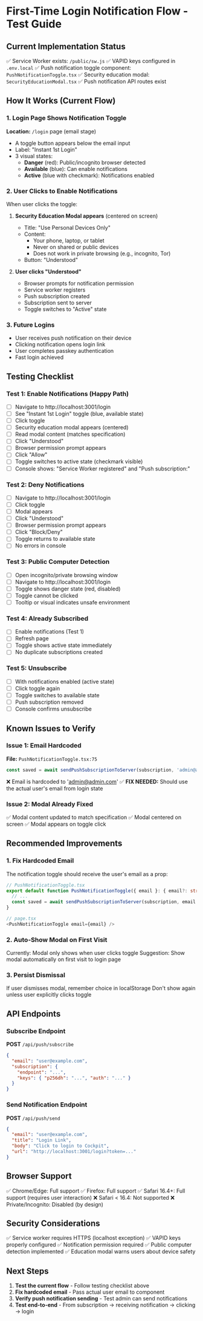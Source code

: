 # First-Time Login Notification Flow - Test Guide

## Current Implementation Status

✅ Service Worker exists: `/public/sw.js`
✅ VAPID keys configured in `.env.local`
✅ Push notification toggle component: `PushNotificationToggle.tsx`
✅ Security education modal: `SecurityEducationModal.tsx`
✅ Push notification API routes exist

## How It Works (Current Flow)

### 1. Login Page Shows Notification Toggle
**Location:** `/login` page (email stage)
- A toggle button appears below the email input
- Label: "Instant 1st Login"
- 3 visual states:
  - **Danger** (red): Public/incognito browser detected
  - **Available** (blue): Can enable notifications
  - **Active** (blue with checkmark): Notifications enabled

### 2. User Clicks to Enable Notifications
When user clicks the toggle:
1. **Security Education Modal appears** (centered on screen)
   - Title: "Use Personal Devices Only"
   - Content:
     - Your phone, laptop, or tablet
     - Never on shared or public devices
     - Does not work in private browsing (e.g., incognito, Tor)
   - Button: "Understood"

2. **User clicks "Understood"**
   - Browser prompts for notification permission
   - Service worker registers
   - Push subscription created
   - Subscription sent to server
   - Toggle switches to "Active" state

### 3. Future Logins
- User receives push notification on their device
- Clicking notification opens login link
- User completes passkey authentication
- Fast login achieved

## Testing Checklist

### Test 1: Enable Notifications (Happy Path)
- [ ] Navigate to http://localhost:3001/login
- [ ] See "Instant 1st Login" toggle (blue, available state)
- [ ] Click toggle
- [ ] Security education modal appears (centered)
- [ ] Read modal content (matches specification)
- [ ] Click "Understood"
- [ ] Browser permission prompt appears
- [ ] Click "Allow"
- [ ] Toggle switches to active state (checkmark visible)
- [ ] Console shows: "Service Worker registered" and "Push subscription:"

### Test 2: Deny Notifications
- [ ] Navigate to http://localhost:3001/login
- [ ] Click toggle
- [ ] Modal appears
- [ ] Click "Understood"
- [ ] Browser permission prompt appears
- [ ] Click "Block/Deny"
- [ ] Toggle returns to available state
- [ ] No errors in console

### Test 3: Public Computer Detection
- [ ] Open incognito/private browsing window
- [ ] Navigate to http://localhost:3001/login
- [ ] Toggle shows danger state (red, disabled)
- [ ] Toggle cannot be clicked
- [ ] Tooltip or visual indicates unsafe environment

### Test 4: Already Subscribed
- [ ] Enable notifications (Test 1)
- [ ] Refresh page
- [ ] Toggle shows active state immediately
- [ ] No duplicate subscriptions created

### Test 5: Unsubscribe
- [ ] With notifications enabled (active state)
- [ ] Click toggle again
- [ ] Toggle switches to available state
- [ ] Push subscription removed
- [ ] Console confirms unsubscribe

## Known Issues to Verify

### Issue 1: Email Hardcoded
**File:** `PushNotificationToggle.tsx:75`
```typescript
const saved = await sendPushSubscriptionToServer(subscription, 'admin@admin.com');
```
❌ Email is hardcoded to 'admin@admin.com'
✅ **FIX NEEDED:** Should use the actual user's email from login state

### Issue 2: Modal Already Fixed
✅ Modal content updated to match specification
✅ Modal centered on screen
✅ Modal appears on toggle click

## Recommended Improvements

### 1. Fix Hardcoded Email
The notification toggle should receive the user's email as a prop:

```typescript
// PushNotificationToggle.tsx
export default function PushNotificationToggle({ email }: { email?: string }) {
  // ...
  const saved = await sendPushSubscriptionToServer(subscription, email || '');
}

// page.tsx
<PushNotificationToggle email={email} />
```

### 2. Auto-Show Modal on First Visit
Currently: Modal only shows when user clicks toggle
Suggestion: Show modal automatically on first visit to login page

### 3. Persist Dismissal
If user dismisses modal, remember choice in localStorage
Don't show again unless user explicitly clicks toggle

## API Endpoints

### Subscribe Endpoint
**POST** `/api/push/subscribe`
```json
{
  "email": "user@example.com",
  "subscription": {
    "endpoint": "...",
    "keys": { "p256dh": "...", "auth": "..." }
  }
}
```

### Send Notification Endpoint
**POST** `/api/push/send`
```json
{
  "email": "user@example.com",
  "title": "Login Link",
  "body": "Click to login to Cockpit",
  "url": "http://localhost:3001/login?token=..."
}
```

## Browser Support

✅ Chrome/Edge: Full support
✅ Firefox: Full support
✅ Safari 16.4+: Full support (requires user interaction)
❌ Safari < 16.4: Not supported
❌ Private/Incognito: Disabled (by design)

## Security Considerations

✅ Service worker requires HTTPS (localhost exception)
✅ VAPID keys properly configured
✅ Notification permission required
✅ Public computer detection implemented
✅ Education modal warns users about device safety

## Next Steps

1. **Test the current flow** - Follow testing checklist above
2. **Fix hardcoded email** - Pass actual user email to component
3. **Verify push notification sending** - Test admin can send notifications
4. **Test end-to-end** - From subscription → receiving notification → clicking → login
